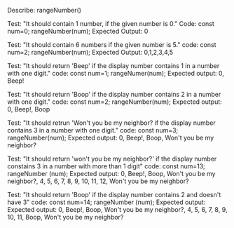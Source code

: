 Describe: rangeNumber()

Test: "It should contain 1 number, if the given number is 0."
Code:
const num=0;
rangeNumber(num);
Expected Output: 0

Test: "It should contain 6 numbers if the given number is 5."
code:
const num=2;
rangeNumber(num);
Expected Output: 0,1,2,3,4,5

Test: "It should return 'Beep' if the display number contains 1 in a number with one digit."
code:
const num=1;
rangeNumer(num);
Expected output: 0, Beep!

Test: "It should return 'Boop' if the display number contains 2 in a number with one digit."
code:
const num=2;
rangeNumber(num);
Expected output: 0, Beep!, Boop

Test: "It should retrun 'Won't you be my neighbor? if the display number contains 3 in a number with one digit."
code:
const num=3;
rangeNumber(num);
Expected output: 0, Beep!, Boop, Won't you be my neighbor?

Test: "It should return 'won't you be my neighbor?' if the display number constains 3 in a number with more than 1 digit"
code:
const num=13;
rangeNumber (num);
Expected output: 0, Beep!, Boop, Won't you be my neighbor?, 4, 5, 6, 7, 8, 9, 10, 11, 12, Won't you be my neighbor?

Test: "It should return 'Boop' if the display number contains 2 and doesn't have 3"
code:
const num=14;
rangeNumber (num);
Expected output: Expected output: 0, Beep!, Boop, Won't you be my neighbor?, 4, 5, 6, 7, 8, 9, 10, 11, Boop, Won't you be my neighbor?